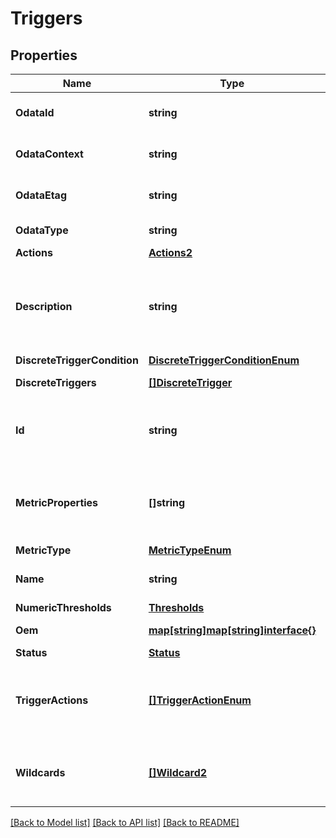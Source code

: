# Triggers

## Properties
Name | Type | Description | Notes
------------ | ------------- | ------------- | -------------
**OdataId** | **string** | The unique identifier for a resource. | 
**OdataContext** | **string** | The OData description of a payload. | [optional] 
**OdataEtag** | **string** | The current ETag of the resource. | [optional] 
**OdataType** | **string** | The type of a resource. | 
**Actions** | [**Actions2**](Actions_2.md) |  | [optional] 
**Description** | **string** | Provides a description of this resource and is used for commonality  in the schema definitions. | [optional] 
**DiscreteTriggerCondition** | [**DiscreteTriggerConditionEnum**](DiscreteTriggerConditionEnum.md) |  | [optional] 
**DiscreteTriggers** | [**[]DiscreteTrigger**](DiscreteTrigger.md) | List of discrete triggers. | [optional] 
**Id** | **string** | Uniquely identifies the resource within the collection of like resources. | 
**MetricProperties** | **[]string** | A collection of URI for the properties on which this metric definition is defined. | [optional] 
**MetricType** | [**MetricTypeEnum**](MetricTypeEnum.md) |  | [optional] 
**Name** | **string** | The name of the resource or array element. | 
**NumericThresholds** | [**Thresholds**](Thresholds.md) |  | [optional] 
**Oem** | [**map[string]map[string]interface{}**](map[string]interface{}.md) | Oem extension object. | [optional] 
**Status** | [**Status**](Status.md) |  | [optional] 
**TriggerActions** | [**[]TriggerActionEnum**](TriggerActionEnum.md) | This property specifies the actions to perform when the trigger occurs. | [optional] 
**Wildcards** | [**[]Wildcard2**](Wildcard_2.md) | Wildcards used to replace values in MetricProperties array property. | [optional] 

[[Back to Model list]](../README.md#documentation-for-models) [[Back to API list]](../README.md#documentation-for-api-endpoints) [[Back to README]](../README.md)


